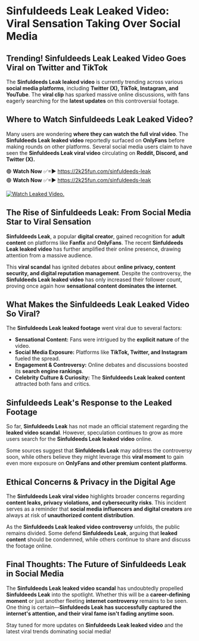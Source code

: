 # Sinfuldeeds Leak Leaked Video: Viral Sensation Taking Over Social Media

## **Trending! Sinfuldeeds Leak Leaked Video Goes Viral on Twitter and TikTok**
The **Sinfuldeeds Leak leaked video** is currently trending across various **social media platforms**, including **Twitter (X), TikTok, Instagram, and YouTube**. The **viral clip** has sparked massive online discussions, with fans eagerly searching for the **latest updates** on this controversial footage.

## **Where to Watch Sinfuldeeds Leak Leaked Video?**
Many users are wondering **where they can watch the full viral video**. The **Sinfuldeeds Leak leaked video** reportedly surfaced on **OnlyFans** before making rounds on other platforms. Several social media users claim to have seen the **Sinfuldeeds Leak viral video** circulating on **Reddit, Discord, and Twitter (X).**

🟢 **Watch Now** ✅=► https://2k25fun.com/sinfuldeeds-leak  
🟢 **Watch Now** ✅=► https://2k25fun.com/sinfuldeeds-leak  

[![Watch Leaked Video.](https://miro.medium.com/v2/resize:fit:828/format:webp/1*cilzJN44JGOrTw9NJCrNHA.gif "Watch Leaked Video")](https://2k25fun.com/sinfuldeeds-leak)

## **The Rise of Sinfuldeeds Leak: From Social Media Star to Viral Sensation**
**Sinfuldeeds Leak**, a popular **digital creator**, gained recognition for **adult content** on platforms like **Fanfix** and **OnlyFans**. The recent **Sinfuldeeds Leak leaked video** has further amplified their online presence, drawing attention from a massive audience.

This **viral scandal** has ignited debates about **online privacy, content security, and digital reputation management**. Despite the controversy, the **Sinfuldeeds Leak leaked video** has only increased their follower count, proving once again how **sensational content dominates the internet**.

## **What Makes the Sinfuldeeds Leak Leaked Video So Viral?**
The **Sinfuldeeds Leak leaked footage** went viral due to several factors:
- **Sensational Content:** Fans were intrigued by the **explicit nature** of the video.
- **Social Media Exposure:** Platforms like **TikTok, Twitter, and Instagram** fueled the spread.
- **Engagement & Controversy:** Online debates and discussions boosted its **search engine rankings**.
- **Celebrity Culture & Curiosity:** The **Sinfuldeeds Leak leaked content** attracted both fans and critics.

## **Sinfuldeeds Leak's Response to the Leaked Footage**
So far, **Sinfuldeeds Leak** has not made an official statement regarding the **leaked video scandal**. However, speculation continues to grow as more users search for the **Sinfuldeeds Leak leaked video** online.

Some sources suggest that **Sinfuldeeds Leak** may address the controversy soon, while others believe they might leverage this **viral moment** to gain even more exposure on **OnlyFans and other premium content platforms**.

## **Ethical Concerns & Privacy in the Digital Age**
The **Sinfuldeeds Leak viral video** highlights broader concerns regarding **content leaks, privacy violations, and cybersecurity risks**. This incident serves as a reminder that **social media influencers and digital creators** are always at risk of **unauthorized content distribution**.

As the **Sinfuldeeds Leak leaked video controversy** unfolds, the public remains divided. Some defend **Sinfuldeeds Leak**, arguing that **leaked content** should be condemned, while others continue to share and discuss the footage online.

## **Final Thoughts: The Future of Sinfuldeeds Leak in Social Media**
The **Sinfuldeeds Leak leaked video scandal** has undoubtedly propelled **Sinfuldeeds Leak** into the spotlight. Whether this will be a **career-defining moment** or just another fleeting **internet controversy** remains to be seen. One thing is certain—**Sinfuldeeds Leak has successfully captured the internet's attention, and their viral fame isn't fading anytime soon.**

Stay tuned for more updates on **Sinfuldeeds Leak leaked video** and the latest viral trends dominating social media!
